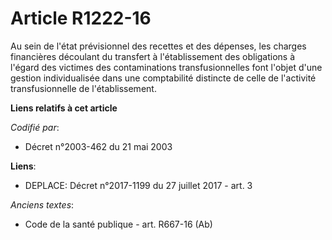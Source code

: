 # Article R1222-16

Au sein de l'état prévisionnel des recettes et des dépenses, les charges financières découlant du transfert à l'établissement
des obligations à l'égard des victimes des contaminations transfusionnelles font l'objet d'une gestion individualisée dans
une comptabilité distincte de celle de l'activité transfusionnelle de l'établissement.

**Liens relatifs à cet article**

_Codifié par_:

  - Décret n°2003-462 du 21 mai 2003

**Liens**:

  - DEPLACE: Décret n°2017-1199 du 27 juillet 2017 - art. 3

_Anciens textes_:

  - Code de la santé publique - art. R667-16 (Ab)
